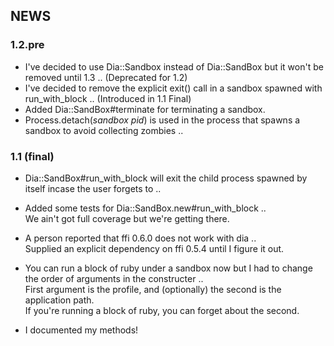 ## NEWS
### 1.2.pre
* I've decided to use Dia::Sandbox instead of Dia::SandBox but it won't be removed until 1.3 .. (Deprecated for 1.2)
* I've decided to remove the explicit exit() call in a sandbox spawned with run\_with\_block .. (Introduced in 1.1 Final)
* Added Dia::SandBox#terminate for terminating a sandbox.
* Process.detach(*sandbox pid*) is used in the process that spawns a sandbox to avoid collecting zombies ..

### 1.1 (final)
* Dia::SandBox#run\_with\_block will exit the child process spawned by itself incase the user forgets to ..

* Added some tests for Dia::SandBox.new#run\_with\_block ..  
  We ain't got full coverage but we're getting there.
  
* A person reported that ffi 0.6.0 does not work with dia ..  
  Supplied an explicit dependency on ffi 0.5.4 until I figure it out.
    
* You can run a block of ruby under a sandbox now but I had to change the order of arguments in the constructer ..  
  First argument is the profile, and (optionally) the second is the application path.  
  If you're running a block of ruby, you can forget about the second.
  
* I documented my methods!

